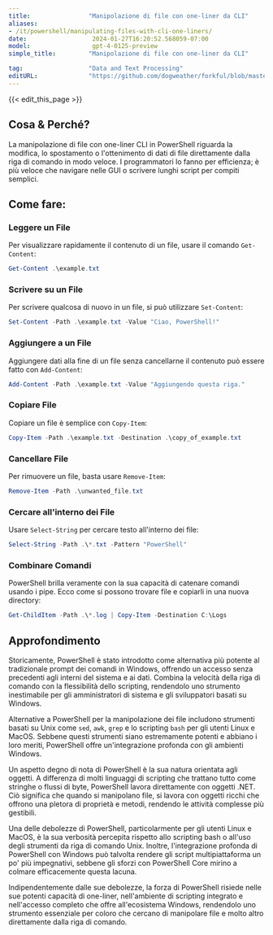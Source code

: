 ```yaml
---
title:                "Manipolazione di file con one-liner da CLI"
aliases:
- /it/powershell/manipulating-files-with-cli-one-liners/
date:                  2024-01-27T16:20:52.568059-07:00
model:                 gpt-4-0125-preview
simple_title:         "Manipolazione di file con one-liner da CLI"

tag:                  "Data and Text Processing"
editURL:              "https://github.com/dogweather/forkful/blob/master/content/it/powershell/manipulating-files-with-cli-one-liners.md"
---
```


{{< edit_this_page >}}

## Cosa & Perché?

La manipolazione di file con one-liner CLI in PowerShell riguarda la modifica, lo spostamento o l'ottenimento di dati di file direttamente dalla riga di comando in modo veloce. I programmatori lo fanno per efficienza; è più veloce che navigare nelle GUI o scrivere lunghi script per compiti semplici.

## Come fare:

### Leggere un File
Per visualizzare rapidamente il contenuto di un file, usare il comando `Get-Content`:
```PowerShell
Get-Content .\example.txt
```

### Scrivere su un File
Per scrivere qualcosa di nuovo in un file, si può utilizzare `Set-Content`:
```PowerShell
Set-Content -Path .\example.txt -Value "Ciao, PowerShell!"
```

### Aggiungere a un File
Aggiungere dati alla fine di un file senza cancellarne il contenuto può essere fatto con `Add-Content`:
```PowerShell
Add-Content -Path .\example.txt -Value "Aggiungendo questa riga."
```

### Copiare File
Copiare un file è semplice con `Copy-Item`:
```PowerShell
Copy-Item -Path .\example.txt -Destination .\copy_of_example.txt
```

### Cancellare File
Per rimuovere un file, basta usare `Remove-Item`:
```PowerShell
Remove-Item -Path .\unwanted_file.txt
```

### Cercare all'interno dei File
Usare `Select-String` per cercare testo all'interno dei file:
```PowerShell
Select-String -Path .\*.txt -Pattern "PowerShell"
```

### Combinare Comandi
PowerShell brilla veramente con la sua capacità di catenare comandi usando i pipe. Ecco come si possono trovare file e copiarli in una nuova directory:
```PowerShell
Get-ChildItem -Path .\*.log | Copy-Item -Destination C:\Logs
```

## Approfondimento

Storicamente, PowerShell è stato introdotto come alternativa più potente al tradizionale prompt dei comandi in Windows, offrendo un accesso senza precedenti agli interni del sistema e ai dati. Combina la velocità della riga di comando con la flessibilità dello scripting, rendendolo uno strumento inestimabile per gli amministratori di sistema e gli sviluppatori basati su Windows.

Alternative a PowerShell per la manipolazione dei file includono strumenti basati su Unix come `sed`, `awk`, `grep` e lo scripting `bash` per gli utenti Linux e MacOS. Sebbene questi strumenti siano estremamente potenti e abbiano i loro meriti, PowerShell offre un'integrazione profonda con gli ambienti Windows.

Un aspetto degno di nota di PowerShell è la sua natura orientata agli oggetti. A differenza di molti linguaggi di scripting che trattano tutto come stringhe o flussi di byte, PowerShell lavora direttamente con oggetti .NET. Ciò significa che quando si manipolano file, si lavora con oggetti ricchi che offrono una pletora di proprietà e metodi, rendendo le attività complesse più gestibili.

Una delle debolezze di PowerShell, particolarmente per gli utenti Linux e MacOS, è la sua verbosità percepita rispetto allo scripting bash o all'uso degli strumenti da riga di comando Unix. Inoltre, l'integrazione profonda di PowerShell con Windows può talvolta rendere gli script multipiattaforma un po' più impegnativi, sebbene gli sforzi con PowerShell Core mirino a colmare efficacemente questa lacuna.

Indipendentemente dalle sue debolezze, la forza di PowerShell risiede nelle sue potenti capacità di one-liner, nell'ambiente di scripting integrato e nell'accesso completo che offre all'ecosistema Windows, rendendolo uno strumento essenziale per coloro che cercano di manipolare file e molto altro direttamente dalla riga di comando.
